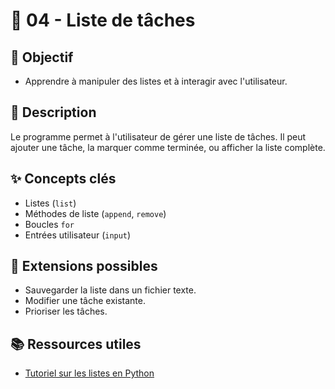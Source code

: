 # 📝 04 - Liste de tâches

## 🎯 Objectif

- Apprendre à manipuler des listes et à interagir avec l'utilisateur.

## 📝 Description

Le programme permet à l'utilisateur de gérer une liste de tâches. Il peut ajouter une tâche, la marquer comme terminée, ou afficher la liste complète.

## ✨ Concepts clés

- Listes (`list`)
- Méthodes de liste (`append`, `remove`)
- Boucles `for`
- Entrées utilisateur (`input`)

## 🚀 Extensions possibles

- Sauvegarder la liste dans un fichier texte.
- Modifier une tâche existante.
- Prioriser les tâches.

## 📚 Ressources utiles

- [Tutoriel sur les listes en Python](https://www.w3schools.com/python/python_lists.asp)